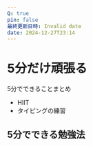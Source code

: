 ```yaml
---
Q: true
pin: false
最終更新日時: Invalid date
date: 2024-12-27T23:14
---
```

# 5分だけ頑張る

5分でできることまとめ

- HIIT  
- タイピングの練習  

## 5分でできる勉強法